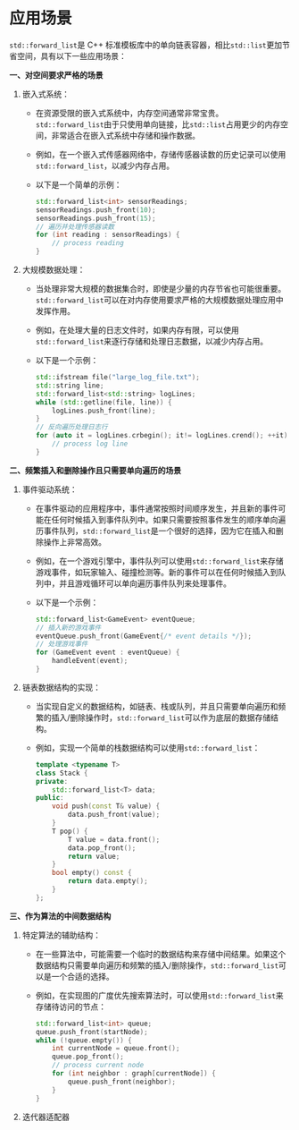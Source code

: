 # 应用场景

`std::forward_list`是 C++ 标准模板库中的单向链表容器，相比`std::list`更加节省空间，具有以下一些应用场景：

**一、对空间要求严格的场景**

1. 嵌入式系统：
   * 在资源受限的嵌入式系统中，内存空间通常非常宝贵。`std::forward_list`由于只使用单向链接，比`std::list`占用更少的内存空间，非常适合在嵌入式系统中存储和操作数据。
   * 例如，在一个嵌入式传感器网络中，存储传感器读数的历史记录可以使用`std::forward_list`，以减少内存占用。
   *   以下是一个简单的示例：

       ```cpp
       std::forward_list<int> sensorReadings;
       sensorReadings.push_front(10);
       sensorReadings.push_front(15);
       // 遍历并处理传感器读数
       for (int reading : sensorReadings) {
           // process reading
       }
       ```
2. 大规模数据处理：
   * 当处理非常大规模的数据集合时，即使是少量的内存节省也可能很重要。`std::forward_list`可以在对内存使用要求严格的大规模数据处理应用中发挥作用。
   * 例如，在处理大量的日志文件时，如果内存有限，可以使用`std::forward_list`来逐行存储和处理日志数据，以减少内存占用。
   *   以下是一个示例：

       ```cpp
       std::ifstream file("large_log_file.txt");
       std::string line;
       std::forward_list<std::string> logLines;
       while (std::getline(file, line)) {
           logLines.push_front(line);
       }
       // 反向遍历处理日志行
       for (auto it = logLines.crbegin(); it!= logLines.crend(); ++it) {
           // process log line
       }
       ```

**二、频繁插入和删除操作且只需要单向遍历的场景**

1. 事件驱动系统：
   * 在事件驱动的应用程序中，事件通常按照时间顺序发生，并且新的事件可能在任何时候插入到事件队列中。如果只需要按照事件发生的顺序单向遍历事件队列，`std::forward_list`是一个很好的选择，因为它在插入和删除操作上非常高效。
   * 例如，在一个游戏引擎中，事件队列可以使用`std::forward_list`来存储游戏事件，如玩家输入、碰撞检测等。新的事件可以在任何时候插入到队列中，并且游戏循环可以单向遍历事件队列来处理事件。
   *   以下是一个示例：

       ```cpp
       std::forward_list<GameEvent> eventQueue;
       // 插入新的游戏事件
       eventQueue.push_front(GameEvent{/* event details */});
       // 处理游戏事件
       for (GameEvent event : eventQueue) {
           handleEvent(event);
       }
       ```
2. 链表数据结构的实现：
   * 当实现自定义的数据结构，如链表、栈或队列，并且只需要单向遍历和频繁的插入/删除操作时，`std::forward_list`可以作为底层的数据存储结构。
   *   例如，实现一个简单的栈数据结构可以使用`std::forward_list`：

       ```cpp
       template <typename T>
       class Stack {
       private:
           std::forward_list<T> data;
       public:
           void push(const T& value) {
               data.push_front(value);
           }
           T pop() {
               T value = data.front();
               data.pop_front();
               return value;
           }
           bool empty() const {
               return data.empty();
           }
       };
       ```

**三、作为算法的中间数据结构**

1. 特定算法的辅助结构：
   * 在一些算法中，可能需要一个临时的数据结构来存储中间结果。如果这个数据结构只需要单向遍历和频繁的插入/删除操作，`std::forward_list`可以是一个合适的选择。
   *   例如，在实现图的广度优先搜索算法时，可以使用`std::forward_list`来存储待访问的节点：

       ```cpp
       std::forward_list<int> queue;
       queue.push_front(startNode);
       while (!queue.empty()) {
           int currentNode = queue.front();
           queue.pop_front();
           // process current node
           for (int neighbor : graph[currentNode]) {
               queue.push_front(neighbor);
           }
       }
       ```
2. 迭代器适配器
